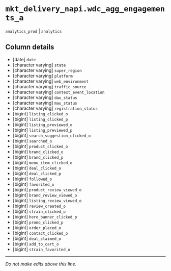 # `mkt_delivery_napi.wdc_agg_engagements_a`
`analytics_prod` | `analytics`

## Column details
* [date]      `date`
* [character varying] `state`
* [character varying] `super_region`
* [character varying] `platform`
* [character varying] `web_environment`
* [character varying] `traffic_source`
* [character varying] `context_event_location`
* [character varying] `dau_status`
* [character varying] `mau_status`
* [character varying] `registration_status`
* [bigint]    `listing_clicked_o`
* [bigint]    `listing_clicked_p`
* [bigint]    `listing_previewed_o`
* [bigint]    `listing_previewed_p`
* [bigint]    `search_suggestion_clicked_o`
* [bigint]    `searched_o`
* [bigint]    `product_clicked_o`
* [bigint]    `brand_clicked_o`
* [bigint]    `brand_clicked_p`
* [bigint]    `menu_item_clicked_o`
* [bigint]    `deal_clicked_o`
* [bigint]    `deal_clicked_p`
* [bigint]    `followed_o`
* [bigint]    `favorited_o`
* [bigint]    `product_review_viewed_o`
* [bigint]    `brand_review_viewed_o`
* [bigint]    `listing_review_viewed_o`
* [bigint]    `review_created_o`
* [bigint]    `strain_clicked_o`
* [bigint]    `hero_banner_clicked_p`
* [bigint]    `promo_clicked_p`
* [bigint]    `order_placed_o`
* [bigint]    `contact_clicked_o`
* [bigint]    `deal_claimed_o`
* [bigint]    `add_to_cart_o`
* [bigint]    `strain_favorited_o`

-------------------------------------------------------------------------------
*Do not make edits above this line.*
